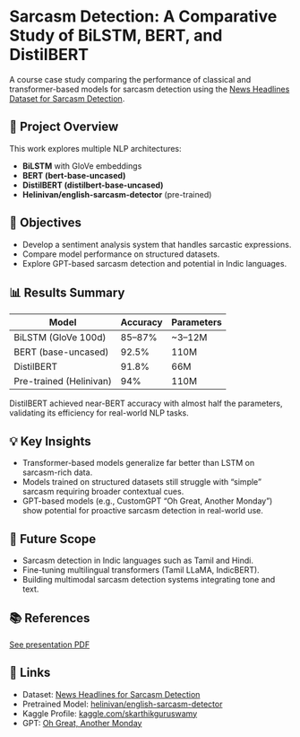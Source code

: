 # Sarcasm Detection: A Comparative Study of BiLSTM, BERT, and DistilBERT

A course case study comparing the performance of classical and transformer-based models for sarcasm detection using the [News Headlines Dataset for Sarcasm Detection](https://github.com/rishabhmisra/News-Headlines-Dataset-For-Sarcasm-Detection).

## 🧩 Project Overview
This work explores multiple NLP architectures:
- **BiLSTM** with GloVe embeddings
- **BERT (bert-base-uncased)**
- **DistilBERT (distilbert-base-uncased)**
- **Helinivan/english-sarcasm-detector** (pre-trained)

## 🧠 Objectives
- Develop a sentiment analysis system that handles sarcastic expressions.
- Compare model performance on structured datasets.
- Explore GPT-based sarcasm detection and potential in Indic languages.

## 📊 Results Summary
| Model | Accuracy | Parameters |
|--------|-----------|-------------|
| BiLSTM (GloVe 100d) | 85–87% | ~3–12M |
| BERT (base-uncased) | 92.5% | 110M |
| DistilBERT | 91.8% | 66M |
| Pre-trained (Helinivan) | 94% | 110M |

DistilBERT achieved near-BERT accuracy with almost half the parameters, validating its efficiency for real-world NLP tasks.

## 💡 Key Insights
- Transformer-based models generalize far better than LSTM on sarcasm-rich data.
- Models trained on structured datasets still struggle with “simple” sarcasm requiring broader contextual cues.
- GPT-based models (e.g., CustomGPT “Oh Great, Another Monday”) show potential for proactive sarcasm detection in real-world use.

## 🧭 Future Scope
- Sarcasm detection in Indic languages such as Tamil and Hindi.
- Fine-tuning multilingual transformers (Tamil LLaMA, IndicBERT).
- Building multimodal sarcasm detection systems integrating tone and text.

## 📚 References
[See presentation PDF](docs/PA2212044010023_07_54.pdf)

## 🔗 Links
- Dataset: [News Headlines for Sarcasm Detection](https://github.com/rishabhmisra/News-Headlines-Dataset-For-Sarcasm-Detection)
- Pretrained Model: [helinivan/english-sarcasm-detector](https://huggingface.co/helinivan/english-sarcasm-detector)
- Kaggle Profile: [kaggle.com/skarthikguruswamy](https://www.kaggle.com/skarthikguruswamy)
- GPT: [Oh Great, Another Monday](https://chat.openai.com/g/g-85C0MB3G8-oh-great-another-monday)
